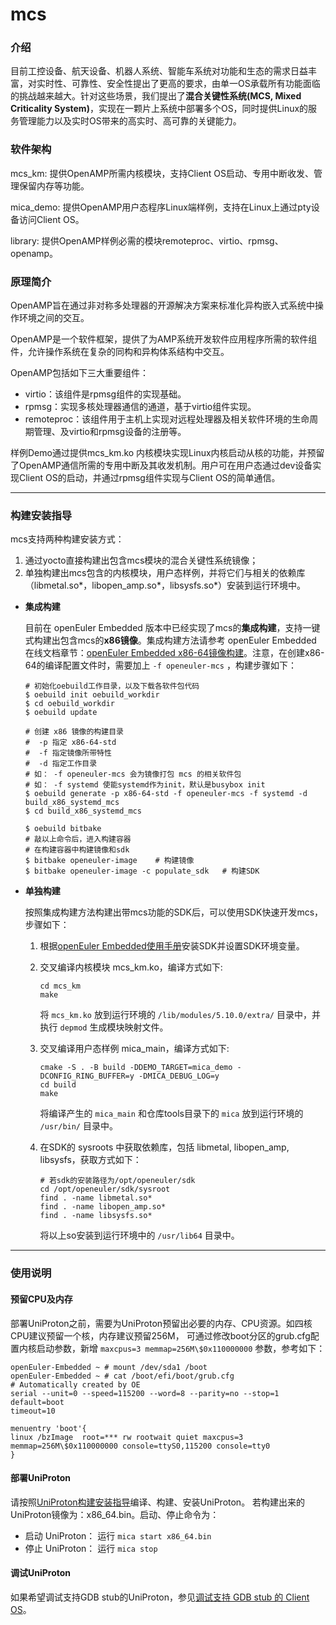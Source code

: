 # mcs

### 介绍

目前工控设备、航天设备、机器人系统、智能车系统对功能和生态的需求日益丰富，对实时性、可靠性、安全性提出了更高的要求，由单一OS承载所有功能面临的挑战越来越大。针对这些场景，我们提出了**混合关键性系统(MCS, Mixed Criticality System)**，实现在一颗片上系统中部署多个OS，同时提供Linux的服务管理能力以及实时OS带来的高实时、高可靠的关键能力。

### 软件架构

mcs_km:  提供OpenAMP所需内核模块，支持Client OS启动、专用中断收发、管理保留内存等功能。

mica_demo: 提供OpenAMP用户态程序Linux端样例，支持在Linux上通过pty设备访问Client OS。

library: 提供OpenAMP样例必需的模块remoteproc、virtio、rpmsg、openamp。

### 原理简介

OpenAMP旨在通过非对称多处理器的开源解决方案来标准化异构嵌入式系统中操作环境之间的交互。

OpenAMP是一个软件框架，提供了为AMP系统开发软件应用程序所需的软件组件，允许操作系统在复杂的同构和异构体系结构中交互。

OpenAMP包括如下三大重要组件：

- virtio：该组件是rpmsg组件的实现基础。
- rpmsg：实现多核处理器通信的通道，基于virtio组件实现。
- remoteproc：该组件用于主机上实现对远程处理器及相关软件环境的生命周期管理、及virtio和rpmsg设备的注册等。

样例Demo通过提供mcs_km.ko 内核模块实现Linux内核启动从核的功能，并预留了OpenAMP通信所需的专用中断及其收发机制。用户可在用户态通过dev设备实现Client OS的启动，并通过rpmsg组件实现与Client OS的简单通信。

____

### 构建安装指导

mcs支持两种构建安装方式：

1. 通过yocto直接构建出包含mcs模块的混合关键性系统镜像；
2. 单独构建出mcs包含的内核模块，用户态样例，并将它们与相关的依赖库（libmetal.so\*，libopen_amp.so\*，libsysfs.so\*）安装到运行环境中。

- **集成构建**

  目前在 openEuler Embedded 版本中已经实现了mcs的**集成构建**，支持一键式构建出包含mcs的**x86镜像**。集成构建方法请参考 openEuler Embedded 在线文档章节：[openEuler Embedded x86-64镜像构建](https://openeuler.gitee.io/yocto-meta-openeuler/master/bsp/x86/appendix/build.html)。注意，在创建x86-64的编译配置文件时，需要加上 `-f openeuler-mcs` ，构建步骤如下：
  ```shell
  # 初始化oebuild工作目录，以及下载各软件包代码
  $ oebuild init oebuild_workdir
  $ cd oebuild_workdir
  $ oebuild update

  # 创建 x86 镜像的构建目录
  #  -p 指定 x86-64-std
  #  -f 指定镜像所带特性
  #  -d 指定工作目录
  # 如： -f openeuler-mcs 会为镜像打包 mcs 的相关软件包
  # 如： -f systemd 使能systemd作为init，默认是busybox init
  $ oebuild generate -p x86-64-std -f openeuler-mcs -f systemd -d build_x86_systemd_mcs
  $ cd build_x86_systemd_mcs

  $ oebuild bitbake
  # 敲以上命令后，进入构建容器
  # 在构建容器中构建镜像和sdk
  $ bitbake openeuler-image    # 构建镜像
  $ bitbake openeuler-image -c populate_sdk   # 构建SDK
  ```

- **单独构建**

  按照集成构建方法构建出带mcs功能的SDK后，可以使用SDK快速开发mcs，步骤如下：

  1. 根据[openEuler Embedded使用手册](https://openeuler.gitee.io/yocto-meta-openeuler/master/getting_started/index.html#sdk)安装SDK并设置SDK环境变量。

  2. 交叉编译内核模块 mcs_km.ko，编译方式如下:
     ```shell
     cd mcs_km
     make
     ```
     将 `mcs_km.ko` 放到运行环境的 `/lib/modules/5.10.0/extra/` 目录中，并执行 `depmod` 生成模块映射文件。

  3. 交叉编译用户态样例 mica_main，编译方式如下:
     ```shell
     cmake -S . -B build -DDEMO_TARGET=mica_demo -DCONFIG_RING_BUFFER=y -DMICA_DEBUG_LOG=y
     cd build
     make
     ```
     将编译产生的 `mica_main` 和仓库tools目录下的 `mica` 放到运行环境的 `/usr/bin/` 目录中。

  4. 在SDK的 sysroots 中获取依赖库，包括 libmetal, libopen_amp, libsysfs，获取方式如下：
     ```shell
     # 若sdk的安装路径为/opt/openeuler/sdk
     cd /opt/openeuler/sdk/sysroot
     find . -name libmetal.so*
     find . -name libopen_amp.so*
     find . -name libsysfs.so*
     ```
     将以上so安装到运行环境中的 `/usr/lib64` 目录中。

____

### 使用说明

#### 预留CPU及内存

部署UniProton之前，需要为UniProton预留出必要的内存、CPU资源。如四核CPU建议预留一个核，内存建议预留256M，
可通过修改boot分区的grub.cfg配置内核启动参数，新增 `maxcpus=3 memmap=256M\$0x110000000` 参数，参考如下：
```shell
openEuler-Embedded ~ # mount /dev/sda1 /boot
openEuler-Embedded ~ # cat /boot/efi/boot/grub.cfg
# Automatically created by OE
serial --unit=0 --speed=115200 --word=8 --parity=no --stop=1
default=boot
timeout=10

menuentry 'boot'{
linux /bzImage  root=*** rw rootwait quiet maxcpus=3 memmap=256M\$0x110000000 console=ttyS0,115200 console=tty0
}
```

#### 部署UniProton

请按照[UniProton构建安装指导](https://gitee.com/openeuler/UniProton/blob/openEuler-23.09/doc/demoUsageGuide/x86_64_demo_usage_guide.md)编译、构建、安装UniProton。
若构建出来的UniProton镜像为：x86_64.bin。启动、停止命令为：

  - 启动 UniProton：
     运行 `mica start x86_64.bin`
  - 停止 UniProton：
     运行 `mica stop`

#### 调试UniProton

如果希望调试支持GDB stub的UniProton，参见[调试支持 GDB stub 的 Client OS](https://openeuler.gitee.io/yocto-meta-openeuler/master/features/mica/mica_openamp.html#gdb-stub-client-os)。
